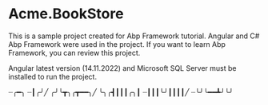 # Acme.BookStore

This is a sample project created for Abp Framework tutorial.
Angular and C# Abp Framework were used in the project.
If you want to learn Abp Framework, you can review this project.

Angular latest version (14.11.2022) and Microsoft SQL Server must be installed to run the project.

┈╭━╮
┈┃╭╯╱
╭╯╰┳╮╭┳━━╮╱
╰╮╭┫┃┃┃╭╮┃
┈┃┃┃╰╯┃┃┃┃╱
┈╰╯╰━━┻╯╰╯

